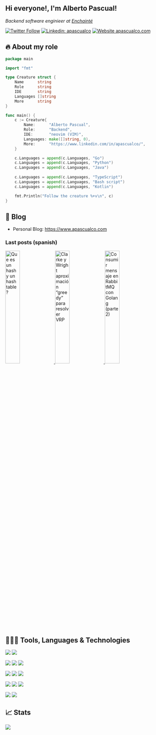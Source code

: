 <h2> Hi everyone!, I'm Alberto Pascual!</h2>
<p><em> Backend software enginieer at <a href="https://github.com/enchainte">Enchainté</a></em></p>

[![Twitter Follow](https://img.shields.io/twitter/follow/apascualco?label=Follow)](https://twitter.com/intent/follow?screen_name=apascualco)
[![Linkedin: apascualco](https://img.shields.io/badge/-apascualco-blue?style=flat-square&logo=Linkedin&logoColor=white&link=https://www.linkedin.com/in/apascualco/)](https://www.linkedin.com/in/apascualco/)
[![Website apascualco.com](https://img.shields.io/website.svg?down_color=red&down_message=down&apascualco_color=green&up_message=apascualco.com&url=https://apascualco.com)](https://apascualco.com)

## 🔥 About my role
```go
package main

import "fmt"

type Creature struct {
	Name      string
	Role      string
	IDE       string
	Languages []string
	More      string
}

func main() {
	c := Creature{
		Name:      "Alberto Pascual",
		Role:      "Backend",
		IDE:       "neovim (VIM)",
		Languages: make([]string, 0),
		More:      "https://www.linkedin.com/in/apascualco/",
	}

	c.Languages = append(c.Languages, "Go")
	c.Languages = append(c.Languages, "Python")
	c.Languages = append(c.Languages, "Java")
	
	c.Languages = append(c.Languages, "TypeScript")
	c.Languages = append(c.Languages, "Bash script")
	c.Languages = append(c.Languages, "Kotlin")

	fmt.Println("Follow the creature %+v\n", c)
}

```

## 📝 Blog
- Personal Blog: https://www.apascualco.com

### Last posts (spanish)
<a href='https://www.apascualco.com/algoritmos/que-es-un-hash-y-un-hash-table/' target='_blank'>
  <img width='30%' src='https://i2.wp.com/www.apascualco.com/wp-content/uploads/2021/08/IMG_D87194BA20AF-1.jpeg?zoom=2&resize=363%2C188&ssl=1' alt='Que es un hash y un hash table ?' />
</a>
<a href='https://www.apascualco.com/algoritmos/clarke-y-wright-aproximacion-greedy-para-resolver-vrp/' target='_blank'>
  <img width='30%' src='https://i0.wp.com/www.apascualco.com/wp-content/uploads/2021/05/Captura-de-pantalla-2021-05-29-a-las-12.25.59.png?zoom=2&resize=363%2C188&ssl=1' alt='Clarke y Wright aproximación “greedy” para resolver VRP' />
</a>
<a href='https://www.apascualco.com/go/consumir-mensaje-en-rabbitmq-con-golang-parte-2/' target='_blank'>
  <img width='30%' src='https://i2.wp.com/www.apascualco.com/wp-content/uploads/2021/05/Captura-de-pantalla-2021-05-27-a-las-22.03.20.png?zoom=2&resize=363%2C188&ssl=1' alt='Consumir mensaje en RabbitMQ con Golang (parte 2)' />
</a>

## 👨🏽‍💻 Tools, Languages & Technologies

![](https://img.shields.io/badge/OS-macOs-blue?logo=Apple&logoColor=white)
![](https://img.shields.io/badge/IDE-Neovim-blue?logo=Neovim&logoColor=white)

![](https://img.shields.io/badge/Code-Go-blue?logo=Go&logoColor=white)
![](https://img.shields.io/badge/Code-Python-blue?logo=Python&logoColor=white)
![](https://img.shields.io/badge/Code-Java-blue?logo=Java&logoColor=white)

![](https://img.shields.io/badge/CLOUD-AWS-blue?logo=Amazon%20AWS&logoColor=white)
![](https://img.shields.io/badge/CLOUD-K8s-blue?logo=Kubernetes&logoColor=white)
![](https://img.shields.io/badge/CLOUD-azure-blue?logo=microsoft%20azure&logoColor=white)

![](https://img.shields.io/badge/DB-MySQL-blue?logo=MySQL&logoColor=white)
![](https://img.shields.io/badge/DB-PostgreSQL-blue?logo=PostgreSQL&logoColor=white)
![](https://img.shields.io/badge/DB-MongoDB-blue?logo=MongoDB&logoColor=white)

![](https://img.shields.io/badge/Tools-Redis-blue?logo=Redis&logoColor=white)
![](https://img.shields.io/badge/Tools-RabbitMQ-blue?logo=RabbitMQ&logoColor=white)

## &#x1f4c8; Stats

<a href="https://github.com/apascualco/apascualco">
  <img align="center" src="https://github-readme-stats.vercel.app/api/top-langs/?username=apascualco&hide=c%2B%2B,c,matlab,assembly&title_color=6aa6f8&text_color=8a919a&icon_color=6aa6f8&bg_color=22272e" />
</a>
